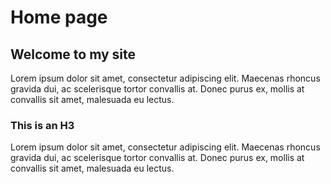 Home page
=========

Welcome to my site
------------------

Lorem ipsum dolor sit amet, consectetur adipiscing elit. Maecenas rhoncus gravida dui, ac scelerisque tortor convallis at. Donec purus ex, mollis at convallis sit amet, malesuada eu lectus.

### This is an H3 ######

Lorem ipsum dolor sit amet, consectetur adipiscing elit. Maecenas rhoncus gravida dui, ac scelerisque tortor convallis at. Donec purus ex, mollis at convallis sit amet, malesuada eu lectus.
